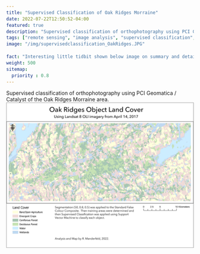 ```yaml
---
title: "Supervised Classification of Oak Ridges Morraine"
date: 2022-07-22T12:50:52-04:00
featured: true
description: "Supervised classification of orthophotography using PCI Geomatica / Catalyst of the Oak Ridges Morraine area."
tags: ["remote sensing", "image analysis", "supervised classification", "machine learning"]
image: "/img/supervisedclassification_OakRidges.JPG"

fact: "Interesting little tidbit shown below image on summary and detail page"
weight: 500
sitemap:
  priority : 0.8
---
```

Supervised classification of orthophotography using PCI Geomatica / Catalyst of the Oak Ridges Morraine area.
![oak ridges image analysis](/img/supervisedclassification_OakRidges.JPG "Image Analysis of Oak Ridges")